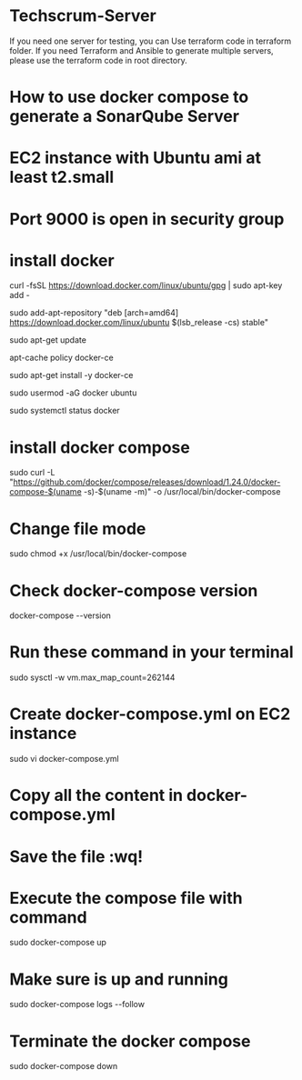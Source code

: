 # Techscrum-Server
If you need one server for testing, you can Use terraform code in terraform folder.
If you need Terraform and Ansible to generate multiple servers, please use the terraform code in root directory.

# How to use docker compose to generate a SonarQube Server
# EC2 instance with Ubuntu ami at least t2.small
# Port 9000 is open in security group
# install docker
curl -fsSL https://download.docker.com/linux/ubuntu/gpg | sudo apt-key add -

sudo add-apt-repository "deb [arch=amd64] https://download.docker.com/linux/ubuntu $(lsb_release -cs) stable"

sudo apt-get update

apt-cache policy docker-ce

sudo apt-get install -y docker-ce

sudo usermod -aG docker ubuntu

sudo systemctl status docker

# install docker compose
sudo curl -L "https://github.com/docker/compose/releases/download/1.24.0/docker-compose-$(uname -s)-$(uname -m)" -o /usr/local/bin/docker-compose

# Change file mode
sudo chmod +x /usr/local/bin/docker-compose

# Check docker-compose version
docker-compose --version

# Run these command in your terminal
sudo sysctl -w vm.max_map_count=262144

# Create docker-compose.yml on EC2 instance
sudo vi docker-compose.yml

# Copy all the content in docker-compose.yml 

# Save the file :wq!

# Execute the compose file with command
sudo docker-compose up 

# Make sure is up and running
sudo docker-compose logs --follow

# Terminate the docker compose
sudo docker-compose down
